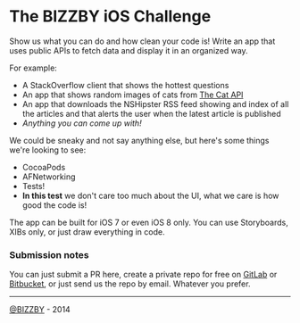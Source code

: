 # The BIZZBY iOS Challenge

Show us what you can do and how clean your code is! Write an app that uses public APIs to fetch data and display it in an organized way.

For example:

* A StackOverflow client that shows the hottest questions
* An app that shows random images of cats from [The Cat API](http://thecatapi.com/)
* An app that downloads the NSHipster RSS feed showing and index of all the articles and that alerts the user when the latest article is published
* _Anything you can come up with!_

We could be sneaky and not say anything else, but here's some things we're looking to see:

* CocoaPods
* AFNetworking
* Tests!
* **In this test** we don't care too much about the UI, what we care is how good the code is!

The app can be built for iOS 7 or even iOS 8 only. You can use Storyboards, XIBs only, or just draw everything in code.

### Submission notes

You can just submit a PR here, create a private repo for free on [GitLab](https://www.gitlab.com/?gclid=CLCBmaWM474CFaMSwwodAqIAqw) or [Bitbucket](https://bitbucket.org/), or just send us the repo by email. Whatever you prefer.

--- 

[@BIZZBY](https://twitter.com/bizzby) - 2014